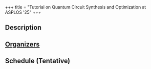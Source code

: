 +++
title = "Tutorial on Quantum Circuit Synthesis and Optimization at ASPLOS '25"
+++

## Description

## [Organizers](../people)

## Schedule (Tentative)